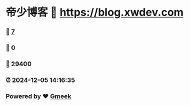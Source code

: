 # 帝少博客 :link: https://blog.xwdev.com 
### :page_facing_up: [7](https://blog.xwdev.com/tag.html) 
### :speech_balloon: 0 
### :hibiscus: 29400 
### :alarm_clock: 2024-12-05 14:16:35 
### Powered by :heart: [Gmeek](https://github.com/Meekdai/Gmeek)
